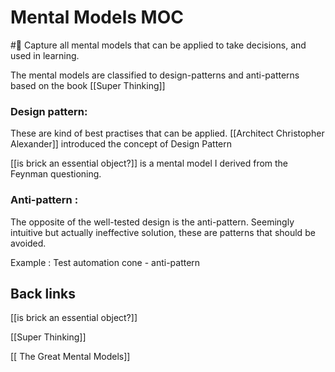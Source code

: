 
# Mental Models MOC
#🏡
Capture all mental models that can be applied to take decisions, and used in learning.

The mental models are classified to design-patterns and anti-patterns based on the book [[Super Thinking]]

### Design pattern:

These are kind of best practises that can be applied. [[Architect Christopher Alexander]] introduced the concept of Design Pattern

[[is brick an essential object?]] is a mental model I derived from the Feynman questioning. 

### Anti-pattern :

The opposite of the well-tested design is the anti-pattern. Seemingly intuitive but actually ineffective solution, these are patterns that should be avoided.

Example : Test automation cone - anti-pattern



## Back links


[[is brick an essential object?]]

[[Super Thinking]] 

[[ The Great Mental Models]]
